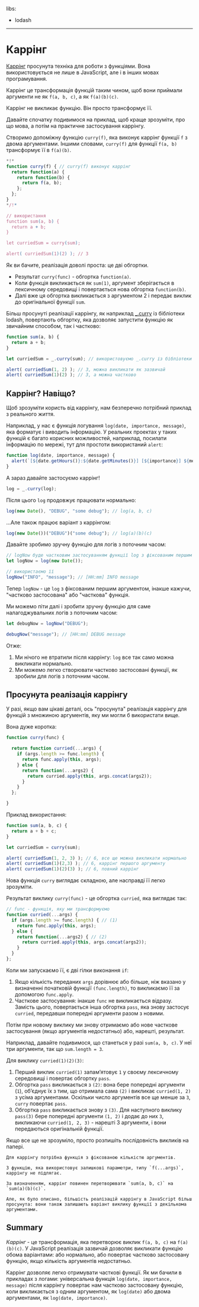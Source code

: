 libs:
  - lodash

---

# Каррінг

[Каррінг](https://en.wikipedia.org/wiki/Currying) просунута техніка для роботи з функціями. Вона використовується не лише в JavaScript, але і в інших мовах програмування.

Каррінг це трансформація функцій таким чином, щоб вони приймали аргументи не як `f(a, b, c)`, а як `f(a)(b)(c)`. 

Каррінг не викликає функцію. Він просто трансформує її.

Давайте спочатку подивимося на приклад, щоб краще зрозуміти, про що мова, а потім на практичне застосування каррінгу.

Створимо допоміжну функцію `curry(f)`, яка виконує каррінг функції `f` з двома аргументами. Іншими словами, `curry(f)` для функції `f(a, b)` трансформує її в `f(a)(b)`.

```js run
*!*
function curry(f) { // curry(f) виконує каррінг
  return function(a) {
    return function(b) {
      return f(a, b);
    };
  };
}
*/!*

// використання
function sum(a, b) {
  return a + b;
}

let curriedSum = curry(sum);

alert( curriedSum(1)(2) ); // 3
```

Як ви бачите, реалізація доволі проста: це дві обгортки.

- Результат `curry(func)` - обгортка `function(a)`.
- Коли функція викликається як `sum(1)`, аргумент зберігається в лексичному середовищі і повертається нова обгортка `function(b)`.
- Далі вже ця обгортка викликається з аргументом 2 і передає виклик до оригінальної функції `sum`.

Більш просунуті реалізації каррінгу, як наприклад [_.curry](https://lodash.com/docs#curry) із бібліотеки lodash, повертають обгортку, яка дозволяє запустити функцію як звичайним способом, так і частково:

```js run
function sum(a, b) {
  return a + b;
}

let curriedSum = _.curry(sum); // використовуємо _.curry із бібліотеки lodash

alert( curriedSum(1, 2) ); // 3, можна викликати як зазвичай
alert( curriedSum(1)(2) ); // 3, а можна частково
```

## Каррінг? Навіщо?

Щоб зрозуміти користь від каррінгу, нам безперечно потрібний приклад з реального життя.

Наприклад, у нас є функція логування `log(date, importance, message)`, яка форматує і виводить інформацію. У реальних проектах у таких функцій є багато корисних можливостей, наприклад, посилати інформацію по мережі, тут для простоти використаний `alert`:

```js
function log(date, importance, message) {
  alert(`[${date.getHours()}:${date.getMinutes()}] [${importance}] ${message}`);
}
```

А зараз давайте застосуємо каррінг!

```js
log = _.curry(log);
```

Після цього `log` продовжує працювати нормально:

```js
log(new Date(), "DEBUG", "some debug"); // log(a, b, c)
```

...Але також працює варіант з каррінгом:

```js
log(new Date())("DEBUG")("some debug"); // log(a)(b)(c)
```

Давайте зробимо зручну функцію для логів з поточним часом:

```js
// logNow буде частковим застосуванням функції log з фіксованим першим аргументом
let logNow = log(new Date());

// використаємо її
logNow("INFO", "message"); // [HH:mm] INFO message
```

Тепер `logNow` - це `log` з фіксованим першим аргументом, інакше кажучи, "частково застосована" або "часткова" функція.

Ми можемо піти далі і зробити зручну функцію для саме налагоджувальних логів з поточним часом:

```js
let debugNow = logNow("DEBUG");

debugNow("message"); // [HH:mm] DEBUG message
```

Отже:
1. Ми нічого не втратили після каррінгу: `log` все так само можна викликати нормально.
2. Ми можемо легко створювати частково застосовані функції, як зробили для логів з поточним часом.

## Просунута реалізація каррінгу

У разі, якщо вам цікаві деталі, ось "просунута" реалізація каррінгу для функцій з множиною аргументів, яку ми могли б використати вище.

Вона дуже коротка:

```js
function curry(func) {

  return function curried(...args) {
    if (args.length >= func.length) {
      return func.apply(this, args);
    } else {
      return function(...args2) {
        return curried.apply(this, args.concat(args2));
      }
    }
  };

}
```

Приклад використання:

```js
function sum(a, b, c) {
  return a + b + c;
}

let curriedSum = curry(sum);

alert( curriedSum(1, 2, 3) ); // 6, все ще можна викликати нормально
alert( curriedSum(1)(2,3) ); // 6, каррінг першого аргументу
alert( curriedSum(1)(2)(3) ); // 6, повний каррінг
```

Нова функція `curry` виглядає складною, але насправді її легко зрозуміти.

Результат виклику `curry(func)` - це обгортка `curried`, яка виглядає так:

```js
// func - функція, яку ми трансформуємо
function curried(...args) {
  if (args.length >= func.length) { // (1)
    return func.apply(this, args);
  } else {
    return function(...args2) { // (2)
      return curried.apply(this, args.concat(args2));
    }
  }
};
```

Коли ми запускаємо її, є дві гілки виконання `if`:

1. Якщо кількість переданих `args` дорівнює або більше, ніж вказано у визначенні початковій функції `(func.length)`, то викликаємо її за допомогою `func.apply`.
2. Часткове застосування: інакше `func` не викликається відразу. Замість цього, повертається інша обгортка `pass`, яка знову застосує `curried`, передавши попередні аргументи разом з новими.  

Потім при новому виклику ми знову отримаємо або нове часткове застосування (якщо аргументів недостатньо) або, нарешті, результат.

Наприклад, давайте подивимося, що станеться у разі `sum(a, b, c)`. У неї три аргументи, так що `sum.length = 3`.

Для виклику `curried(1)(2)(3)`:

1. Перший виклик `curried(1)` запам’ятовує `1` у своєму лексичному середовищі і повертає обгортку `pass`.
2. Обгортка `pass` викликається з `(2)`: вона бере попередні аргументи (`1`), об’єднує їх з тим, що отримала сама `(2)` і викликає `curried(1, 2)` з усіма аргументами. Оскільки число аргументів все ще менше за `3`, `curry` повертає `pass`.
3. Обгортка `pass` викликається знову з `(3)`. Для наступного виклику `pass(3)` бере попередні аргументи `(1, 2)` і додає до них `3`, викликаючи `curried(1, 2, 3)` - нарешті 3 аргументи, і вони передаються оригінальній функції.

Якщо все ще не зрозуміло, просто розпишіть послідовність викликів на папері.

```smart header="Тільки функції з фіксованою кількістю аргументів"
Для каррінгу потрібна функція з фіксованою кількістю аргументів.

З функцію, яка використовує залишкові параметри, типу `f(...args)`, каррінгу не підлягає.
```

```smart header="Трохи більше, ніж каррінг"
За визначенням, каррінг повинен перетворювати `sum(a, b, c)` на `sum(a)(b)(c)`.

Але, як було описано, більшість реалізацій каррінгу в JavaScript більш просунута: вони також залишають варіант виклику функції з декількома аргументами.
```

## Summary

*Каррінг* - це трансформація, яка перетворює виклик `f(a, b, c)` на `f(a)(b)(c)`. У JavaScript реалізація зазвичай дозволяє викликати функцію обома варіантами: або нормально, або повертає частково застосовану функцію, якщо кількість аргументів недостатньо.

Каррінг дозволяє легко отримувати часткові функції. Як ми бачили в прикладах з логами: універсальна функція `log(date, importance, message)` після каррінгу повертає нам частково застосовану функцію, коли викликається з одним аргументом, як `log(date)` або двома аргументами, як `log(date, importance)`. 
